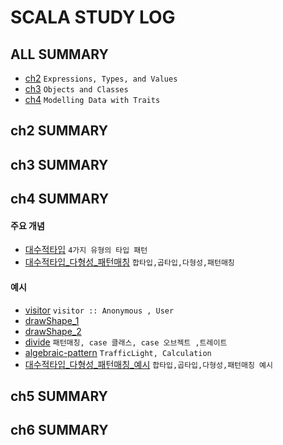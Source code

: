 # SCALA STUDY LOG

## ALL SUMMARY

- [ch2] `Expressions, Types, and Values`
- [ch3] `Objects and Classes`
- [ch4] `Modelling Data with Traits`

[ch2]: /book/EssentialScala/ch2/ch2.summary.md
[ch3]: /book/EssentialScala/ch3/ch3.summary.md
[ch4]: /book/EssentialScala/ch4/ch4.summary.md

## ch2 SUMMARY

## ch3 SUMMARY

## ch4 SUMMARY

#### 주요 개념

- [대수적타입] `4가지 유형의 타입 패턴`
- [대수적타입_다형성_패턴매칭] `합타입,곱타입,다형성,패턴매칭`

#### 예시

- [visitor] `visitor :: Anonymous , User`
- [drawShape_1]
- [drawShape_2]
- [divide] `패턴매칭, case 클래스, case 오브젝트 ,트레이트`
- [algebraic-pattern] `TrafficLight, Calculation`
- [대수적타입_다형성_패턴매칭_예시] `합타입,곱타입,다형성,패턴매칭 예시`

[visitor]: /book/EssentialScala/ch4/visitor.code.md
[drawshape_1]: /book/EssentialScala/ch4/drawShape_1.code.md
[drawshape_2]: /book/EssentialScala/ch4/drawShape_2.code.md
[divide]: /book/EssentialScala/ch4/divide.code.md
[algebraic-pattern]: /book/EssentialScala/ch4/algebraic.pattern.code.md
[대수적타입]: /book/EssentialScala/ch4/대수적%20타입_4가지유형의타입패턴.md
[대수적타입_다형성_패턴매칭]: /book/EssentialScala/ch4/대수적%20타입_곱타입_합타입_다형성_패턴매칭.md
[대수적타입_다형성_패턴매칭_예시]: /book/EssentialScala/ch4/대수적%20타입_곱타입_합타입_다형성_패턴매칭.예시.md

## ch5 SUMMARY

## ch6 SUMMARY
